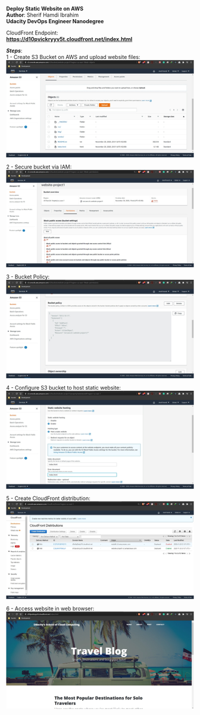**Deploy Static Website on AWS** <br>
**Author**: Sherif Hamdi Ibrahim <br>
**Udacity DevOps Engineer Nanodegree**

CloudFront Endpoint: <br>
**https://d10pvickryyv5t.cloudfront.net/index.html**

***Steps***: <br>
1 - Create S3 Bucket on AWS and upload website files: <br>
![](Screenshots/1-S3-Bucket.jpg)

2 - Secure bucket via IAM: <br>
![](Screenshots/2-S3-Bucket-IAM.jpg)

3 - Bucket Policy: <br>
![](Screenshots/3-S3-Bucket-IAM.jpg)

4 - Configure S3 bucket to host static website: <br>
![](Screenshots/4-S3-Static-website%20-hosting.jpg)

5 - Create CloudFront distribution: <br>
![](Screenshots/5-Cloud-front.jpg)

6 - Access website in web browser: <br>
![](Screenshots/6-Website-on-browser.jpg)
